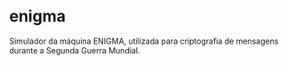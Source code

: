 # enigma
Simulador da máquina ENIGMA, utilizada para criptografia de mensagens durante a Segunda Guerra Mundial.
